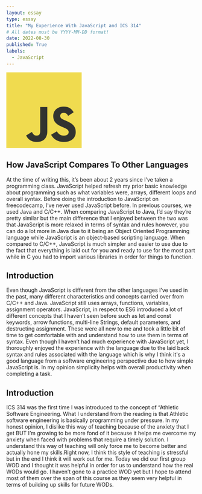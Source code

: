 ```yaml
---
layout: essay
type: essay
title: "My Experience With JavaScript and ICS 314"
# All dates must be YYYY-MM-DD format!
date: 2022-08-30
published: True
labels:
  - JavaScript
---
```


<img width="200px" class="rounded float-start pe-4" src="../img/JS.png">

<h2 id="How JavaScript Compares To Other Languages">How JavaScript Compares To Other Languages</h2>
At the time of writing this, it’s been about 2 years since I’ve taken a programming class. JavaScript helped refresh my prior basic knowledge about programming such as what variables were, arrays, different loops and overall syntax. Before doing the introduction to JavaScript on freecodecamp, I’ve never used JavaScript before. In previous courses, we used Java and C/C++. When comparing JavaScript to Java, I’d say they’re pretty similar but the main difference that I enjoyed between the two was that JavaScript is more relaxed in terms of syntax and rules however, you can do a lot more in Java due to it being an Object Oriented Programming language while JavaScript is an object-based scripting language. When compared to C/C++, JavaScript is much simpler and easier to use due to the fact that everything is laid out for you and ready to use for the most part while in C you had to import various libraries in order for things to function.
<h2 id="What Makes JavaScript Different?">Introduction</h2>
Even though JavaScript is different from the other languages I’ve used in the past, many different characteristics and concepts carried over from C/C++ and Java. JavaScript still uses arrays, functions, variables, assignment operators. JavaScript, in respect to ES6 introduced a lot of different concepts that I haven’t seen before such as let and const keywords, arrow functions, multi-line Strings, default parameters, and destructing assignment. These were all new to me and took a little bit of time to get comfortable with and understand how to use them in terms of syntax. Even though I haven’t had much experience with JavaScript yet, I thoroughly enjoyed the experience with the language due to the laid back syntax and rules associated with the language which is why I think it's a good language from a software engineering perspective due to how simple JavaScript is. In my opinion simplicity helps with overall productivity when completing a task. 
<h2 id="My Thoughts on ICS 314">Introduction</h2>
ICS 314 was the first time I was introduced to the concept of “Athletic Software Engineering. What I understand from the reading is that Athletic software engineering is basically programming under pressure. In my honest opinion, I dislike this way of teaching because of the anxiety that I get BUT I’m growing to be more fond of it because it helps me overcome my anxiety when faced with problems that require a timely solution. I understand this way of teaching will only force me to become better and actually hone my skills.Right now, I think this style of teaching is stressful but in the end I think it will work out for me. Today we did our first group WOD and I thought it was helpful in order for us to understand how the real WODs would go. I haven’t gone to a practice WOD yet but I hope to attend most of them over the span of this course as they seem very helpful in terms of building up skills for future WODs.

